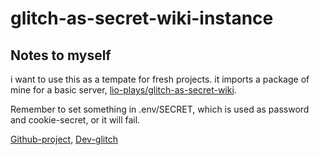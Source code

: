 # glitch-as-secret-wiki-instance

## Notes to myself

i want to use this as a tempate for fresh projects.
it imports a package of mine for a basic server, [lio-plays/glitch-as-secret-wiki](https://github.com/lio-plays/glitch-as-secret-wiki).

Remember to set something in .env/SECRET, which is used as password and cookie-secret, or it will fail.

[Github-project](https://github.com/lio-plays/glitch-as-secret-wiki-instance), [Dev-glitch](https://glitch.com/~pointy-cute-exception?utm_source=button&utm_medium=button&utm_campaign=glitchButton&utm_content=pointy-cute-exception)
